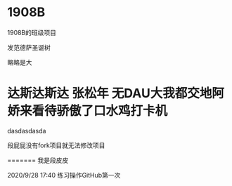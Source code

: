 # 1908B
1908B的班级项目

发范德萨圣诞树

略略是大

达斯达斯达
张松年
无DAU大我都交地阿娇来看待骄傲了口水鸡打卡机
=======
dasdasdasda

段屁屁没有fork项目就无法修改项目


=======
我是段皮皮

2020/9/28 17:40 练习操作GitHub第一次
